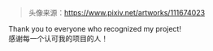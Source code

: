 > 头像来源：https://www.pixiv.net/artworks/111674023

Thank you to everyone who recognized my project!  
感谢每一个认可我的项目的人！  
